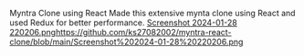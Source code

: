 Myntra Clone using React 
Made this extensive mynta clone using React and used Redux for better performance.
[Screenshot 2024-01-28 220206.png](https://github.com/ks27082002/myntra-react-clone/blob/main/Screenshot%202024-01-28%20220206.png)https://github.com/ks27082002/myntra-react-clone/blob/main/Screenshot%202024-01-28%20220206.png

